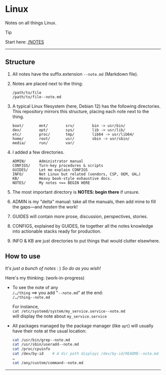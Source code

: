 # Linux


Notes on all things Linux.

> [!Tip]
> Start here: [/NOTES](/NOTES/README.md)

----





## Structure

1. All notes have the suffix.extension `--note.md` (Markdown file).

1. Notes are placed next to the thing:

    `/path/to/file`    
    `/path/to/file--note.md`

1. A typical Linux filesystem (here, Debian 12) has the following directories.  
    This repository mirrors this structure, placing each note next to the thing. 

    ```
    boot/       mnt/        srv/        bin -> usr/bin/
    dev/        opt/        sys/        lib -> usr/lib/
    etc/        proc/       tmp/        lib64 -> usr/lib64/
    home/       root/       usr/        sbin -> usr/sbin/
    media/      run/        var/        
    ```

1. I added a few directories.

    ```
    ADMIN/      Administrator manual
    CONFIGS/    Turn-key procedures & scripts
    GUIDES/     Let me explain CONFIGS
    INFO/       Not Linux but related (vendors, CSP, OEM, GH…)
    KB/         Heavy book-style exhaustive docs.
    NOTES/      My notes <== BEGIN HERE
    ```

1. The most important directory is **NOTES: begin there** if unsure. 
    
1. ADMIN is my "delta" manual: take all the manuals, then add mine to fill the gaps—and *hasten* the work!

1. GUIDES will contain more prose, discussion, perspectives, stories.

1. CONFIGS, explained by GUIDES, tie together all the notes knowledge into actionable stacks ready for production.

1. INFO & KB are just directories to put things that would clutter elsewhere.





## How to use

*It's just a bunch of notes* : ) *So do as you wish!*  

Here's my thinking: (work-in-progress)

- To see the note of any  
`/…/thing` ==> you add "`--note.md`" at the end:  
`/…/thing--note.md`

    For instance,  
    `cat /etc/systemd/system/my_service.service--note.md`  
    will display the note about `my_service.service`

- All packages managed by the package manager (like `apt`) will usually have their note at the usual location:

    ```sh
    cat /usr/bin/grep--note.md
    cat /usr/sbin/useradd--note.md
    cat /proc/cpuinfo
    cat /dev/by-id    # A dir path displays /dev/by-id/README--note.md (like GitHub)
    …
    cat /any/custom/command--note.md
    ```

----







<!--

- Fork this repository to add your own stuff.  

    - Do a PR if it's a general thing that other people use already. (`httpd` is OK, but not `my_super_custom_thing`)

    - I care about typos and grammar so don't hesitate to PR the most minute fixes.

- It's easy to deploy this as a website, using MKDocs, Hugo, whatever.

    - `[TODO]`  
    I'll make a FastHTML thing to unleash the power of Python >_>

- ⚠️ `[TODO]`  
Use a shell function (or simple alias) to quickly pull notes, like the `man` or `tldr` syntax but for all the things.
    ```sh
    note grep
    note chmod
    note MODE           # "Concept" in /NOTES (UUID)
    note /etc/systemd   # Displays /etc/systemd/README--note.md (like GitHub)
    note /usr/local/bin/my_command
    ```


- ⚠️ `[TODO]`  
**Once released:**  
(currently `v0.1` "writing in the open"; **wait for `v1`** to trust it),  

    You may deploy (just `cp`) this repository to `/` on a Linux system, and it will put all notes (`--note.md` files) at their correct location.

    Nothing will change on the system, as scripts/commands won't be executable by default.

    - To further secure execution, a prefix "`EXEC--`" is appended to all executable files such as `some_script.sh` or `/usr/local/bin/some_command`, which you must therefore **rename before use** (in addition to `chmod +x…` (or `755`), and `chown root…` for security). 
    
        *Otherwise, the command won't work, and systemd services files won't find the script, but you can always hack that by running* `EXEC--some_script.sh` *directly: the point is that you **know** and that it **won't happen silently or by mistake**.)*

    - Use the string `EXEC--` recursively to quickly `find` (or exclude) executable files.

    - Use the string `--note.md` recursively to quickly `find` (or exclude) note files.


----

© All our wonderful contributors — Free to use and work with, just don't re-sell it, and give link|credit when citing.

-->
